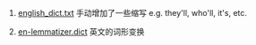1. [english_dict.txt](https://github.com/mahavivo/english-wordlists/blob/master/CET4%2B6_edited.txt)
手动增加了一些缩写 e.g. they'll, who'll, it's, etc.

2. [en-lemmatizer.dict](https://www.baeldung.com/apache-open-nlp)
英文的词形变换
